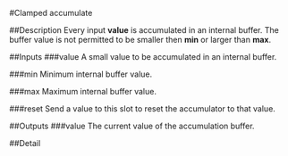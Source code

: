 #Clamped accumulate

##Description
Every input **value** is accumulated in an internal buffer. The buffer value is not permitted to be smaller then **min** or larger than **max**.

##Inputs
###value
A small value to be accumulated in an internal buffer.

###min
Minimum internal buffer value.

###max
Maximum internal buffer value.

###reset
Send a value to this slot to reset the accumulator to that value.

##Outputs
###value
The current value of the accumulation buffer.

##Detail

